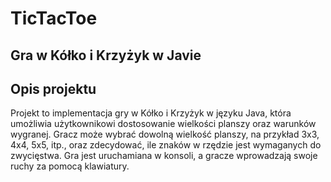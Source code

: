 # TicTacToe

## Gra w Kółko i Krzyżyk w Javie

## Opis projektu
Projekt to implementacja gry w Kółko i Krzyżyk w języku Java, która umożliwia użytkownikowi dostosowanie wielkości planszy oraz warunków wygranej. 
Gracz może wybrać dowolną wielkość planszy, na przykład 3x3, 4x4, 5x5, itp., oraz zdecydować, ile znaków w rzędzie jest wymaganych do zwycięstwa. Gra jest uruchamiana w konsoli,
a gracze wprowadzają swoje ruchy za pomocą klawiatury.
